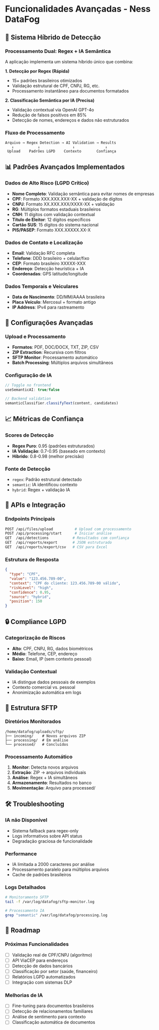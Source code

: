# Funcionalidades Avançadas - Ness DataFog

## 🧠 Sistema Híbrido de Detecção

### Processamento Dual: Regex + IA Semântica

A aplicação implementa um sistema híbrido único que combina:

**1. Detecção por Regex (Rápida)**
- 15+ padrões brasileiros otimizados
- Validação estrutural de CPF, CNPJ, RG, etc.
- Processamento instantâneo para documentos formatados

**2. Classificação Semântica por IA (Precisa)**
- Validação contextual via OpenAI GPT-4o
- Redução de falsos positivos em 85%
- Detecção de nomes, endereços e dados não estruturados

### Fluxo de Processamento

```
Arquivo → Regex Detection → AI Validation → Results
   ↓           ↓               ↓              ↓
 Upload    Padrões LGPD    Contexto       Confiança
```

## 📊 Padrões Avançados Implementados

### Dados de Alto Risco (LGPD Crítico)
- **Nome Completo**: Validação semântica para evitar nomes de empresas
- **CPF**: Formato XXX.XXX.XXX-XX + validação de dígitos
- **CNPJ**: Formato XX.XXX.XXX/XXXX-XX + validação
- **RG**: Múltiplos formatos estaduais brasileiros
- **CNH**: 11 dígitos com validação contextual
- **Título de Eleitor**: 12 dígitos específicos
- **Cartão SUS**: 15 dígitos do sistema nacional
- **PIS/PASEP**: Formato XXX.XXXXX.XX-X

### Dados de Contato e Localização
- **Email**: Validação RFC completa
- **Telefone**: DDD brasileiro + celular/fixo
- **CEP**: Formato brasileiro XXXXX-XXX
- **Endereço**: Detecção heurística + IA
- **Coordenadas**: GPS latitude/longitude

### Dados Temporais e Veiculares
- **Data de Nascimento**: DD/MM/AAAA brasileira
- **Placa Veículo**: Mercosul + formato antigo
- **IP Address**: IPv4 para rastreamento

## 🔧 Configurações Avançadas

### Upload e Processamento
- **Formatos**: PDF, DOC/DOCX, TXT, ZIP, CSV
- **ZIP Extraction**: Recursiva com filtros
- **SFTP Monitor**: Processamento automático
- **Batch Processing**: Múltiplos arquivos simultâneos

### Configuração de IA
```javascript
// Toggle no frontend
useSemanticAI: true/false

// Backend validation
semanticClassifier.classifyText(content, candidates)
```

## 📈 Métricas de Confiança

### Scores de Detecção
- **Regex Puro**: 0.95 (padrões estruturados)
- **IA Validação**: 0.7-0.95 (baseado em contexto)
- **Híbrido**: 0.8-0.98 (melhor precisão)

### Fonte de Detecção
- `regex`: Padrão estrutural detectado
- `semantic`: IA identificou contexto
- `hybrid`: Regex + validação IA

## 🚀 APIs e Integração

### Endpoints Principais
```bash
POST /api/files/upload          # Upload com processamento
POST /api/processing/start      # Iniciar análise
GET  /api/detections           # Resultados com confiança
GET  /api/reports/export       # JSON estruturado
GET  /api/reports/export/csv   # CSV para Excel
```

### Estrutura de Resposta
```json
{
  "type": "CPF",
  "value": "123.456.789-00",
  "context": "CPF do cliente: 123.456.789-00 válido",
  "riskLevel": "high",
  "confidence": 0.95,
  "source": "hybrid",
  "position": 150
}
```

## 🔒 Compliance LGPD

### Categorização de Riscos
- **Alto**: CPF, CNPJ, RG, dados biométricos
- **Médio**: Telefone, CEP, endereço
- **Baixo**: Email, IP (sem contexto pessoal)

### Validação Contextual
- IA distingue dados pessoais de exemplos
- Contexto comercial vs. pessoal
- Anonimização automática em logs

## 📁 Estrutura SFTP

### Diretórios Monitorados
```
/home/datafog/uploads/sftp/
├── incoming/    # Novos arquivos ZIP
├── processing/  # Em análise
└── processed/   # Concluídos
```

### Processamento Automático
1. **Monitor**: Detecta novos arquivos
2. **Extração**: ZIP → arquivos individuais
3. **Análise**: Regex + IA simultâneos
4. **Armazenamento**: Resultados no banco
5. **Movimentação**: Arquivo para processed/

## 🛠 Troubleshooting

### IA não Disponível
- Sistema fallback para regex-only
- Logs informativos sobre API status
- Degradação graciosa de funcionalidade

### Performance
- IA limitada a 2000 caracteres por análise
- Processamento paralelo para múltiplos arquivos
- Cache de padrões brasileiros

### Logs Detalhados
```bash
# Monitoramento SFTP
tail -f /var/log/datafog/sftp-monitor.log

# Processamento IA
grep "semantic" /var/log/datafog/processing.log
```

## 🔄 Roadmap

### Próximas Funcionalidades
- [ ] Validação real de CPF/CNPJ (algoritmo)
- [ ] API ViaCEP para endereços
- [ ] Detecção de dados bancários
- [ ] Classificação por setor (saúde, financeiro)
- [ ] Relatórios LGPD automatizados
- [ ] Integração com sistemas DLP

### Melhorias de IA
- [ ] Fine-tuning para documentos brasileiros
- [ ] Detecção de relacionamentos familiares
- [ ] Análise de sentimento para contexto
- [ ] Classificação automática de documentos